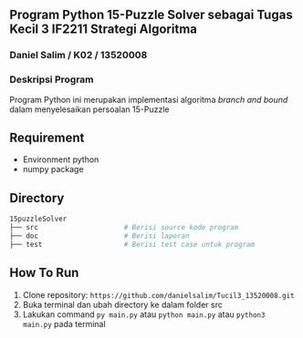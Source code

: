 ## Program Python 15-Puzzle Solver sebagai Tugas Kecil 3 IF2211 Strategi Algoritma
### Daniel Salim / K02 / 13520008

### Deskripsi Program
Program Python ini merupakan implementasi algoritma _branch and bound_ dalam  menyelesaikan persoalan 15-Puzzle

## Requirement
* Environment python
* numpy package
    
## Directory
```sh
15puzzleSolver
├── src                     # Berisi source kode program
├── doc                     # Berisi laporan
├── test                    # Berisi test case untuk program
```

## How To Run
1. Clone repository: `https://github.com/danielsalim/Tucil3_13520008.git`
2. Buka terminal dan ubah directory ke dalam folder src
3. Lakukan command `py main.py` atau `python main.py` atau `python3 main.py` pada terminal
